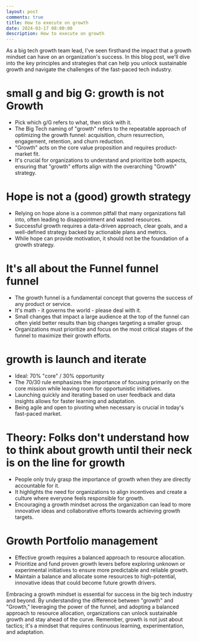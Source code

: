 ```yaml
---
layout: post
comments: true
title: How to execute on growth
date: 2024-03-17 08:00:00
description: How to execute on growth
---
```


As a big tech growth team lead, I've seen firsthand the impact that a growth mindset can have on an organization's success. In this blog post, we'll dive into the key principles and strategies that can help you unlock sustainable growth and navigate the challenges of the fast-paced tech industry.

# small g and big G: growth is not Growth
- Pick which g/G refers to what, then stick with it.
- The Big Tech naming of "growth" refers to the repeatable approach of optimizing the growth funnel: acquisition, churn resurrection, engagement, retention, and churn reduction.
- "Growth" acts on the core value proposition and requires product-market fit.
- It's crucial for organizations to understand and prioritize both aspects, ensuring that "growth" efforts align with the overarching "Growth" strategy.

# Hope is not a (good) growth strategy
- Relying on hope alone is a common pitfall that many organizations fall into, often leading to disappointment and wasted resources.
- Successful growth requires a data-driven approach, clear goals, and a well-defined strategy backed by actionable plans and metrics.
- While hope can provide motivation, it should not be the foundation of a growth strategy.

# It's all about the Funnel funnel funnel
- The growth funnel is a fundamental concept that governs the success of any product or service.
- It's math - it governs the world - please deal with it.
- Small changes that impact a large audience at the top of the funnel can often yield better results than big changes targeting a smaller group.
- Organizations must prioritize and focus on the most critical stages of the funnel to maximize their growth efforts.

# growth is launch and iterate
- Ideal: 70% "core" / 30% opportunity
- The 70/30 rule emphasizes the importance of focusing primarily on the core mission while leaving room for opportunistic initiatives.
- Launching quickly and iterating based on user feedback and data insights allows for faster learning and adaptation.
- Being agile and open to pivoting when necessary is crucial in today's fast-paced market.

# Theory: Folks don't understand how to think about growth until their neck is on the line for growth
- People only truly grasp the importance of growth when they are directly accountable for it.
- It highlights the need for organizations to align incentives and create a culture where everyone feels responsible for growth.
- Encouraging a growth mindset across the organization can lead to more innovative ideas and collaborative efforts towards achieving growth targets.

# Growth Portfolio management
- Effective growth requires a balanced approach to resource allocation.
- Prioritize and fund proven growth levers before exploring unknown or experimental initiatives to ensure more predictable and reliable growth.
- Maintain a balance and allocate some resources to high-potential, innovative ideas that could become future growth drivers.

Embracing a growth mindset is essential for success in the big tech industry and beyond. By understanding the difference between "growth" and "Growth," leveraging the power of the funnel, and adopting a balanced approach to resource allocation, organizations can unlock sustainable growth and stay ahead of the curve. Remember, growth is not just about tactics; it's a mindset that requires continuous learning, experimentation, and adaptation.
